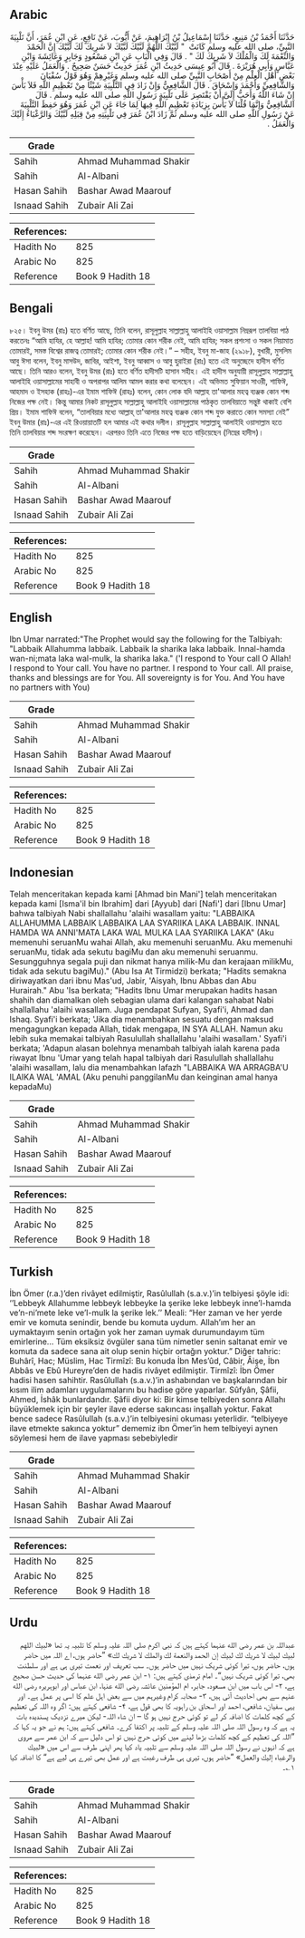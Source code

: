 ## Arabic


<div dir="rtl" lang="ar" style={{fontSize:'larger',backgroundColor:'#f8f9fa',padding:20}}>
حَدَّثَنَا أَحْمَدُ بْنُ مَنِيعٍ، حَدَّثَنَا إِسْمَاعِيلُ بْنُ إِبْرَاهِيمَ، عَنْ أَيُّوبَ، عَنْ نَافِعٍ، عَنِ ابْنِ عُمَرَ، أَنَّ تَلْبِيَةَ النَّبِيِّ، صلى الله عليه وسلم كَانَتْ ‏ "‏ لَبَّيْكَ اللَّهُمَّ لَبَّيْكَ لَبَّيْكَ لاَ شَرِيكَ لَكَ لَبَّيْكَ إِنَّ الْحَمْدَ وَالنِّعْمَةَ لَكَ وَالْمُلْكَ لاَ شَرِيكَ لَكَ ‏"‏ ‏.‏ قَالَ وَفِي الْبَابِ عَنِ ابْنِ مَسْعُودٍ وَجَابِرٍ وَعَائِشَةَ وَابْنِ عَبَّاسٍ وَأَبِي هُرَيْرَةَ ‏.‏ قَالَ أَبُو عِيسَى حَدِيثُ ابْنِ عُمَرَ حَدِيثٌ حَسَنٌ صَحِيحٌ ‏.‏ وَالْعَمَلُ عَلَيْهِ عِنْدَ بَعْضِ أَهْلِ الْعِلْمِ مِنْ أَصْحَابِ النَّبِيِّ صلى الله عليه وسلم وَغَيْرِهِمْ وَهُوَ قَوْلُ سُفْيَانَ وَالشَّافِعِيِّ وَأَحْمَدَ وَإِسْحَاقَ ‏.‏ قَالَ الشَّافِعِيُّ وَإِنْ زَادَ فِي التَّلْبِيَةِ شَيْئًا مِنْ تَعْظِيمِ اللَّهِ فَلاَ بَأْسَ إِنْ شَاءَ اللَّهُ وَأَحَبُّ إِلَىَّ أَنْ يَقْتَصِرَ عَلَى تَلْبِيَةِ رَسُولِ اللَّهِ صلى الله عليه وسلم ‏.‏ قَالَ الشَّافِعِيُّ وَإِنَّمَا قُلْنَا لاَ بَأْسَ بِزِيَادَةِ تَعْظِيمِ اللَّهِ فِيهَا لِمَا جَاءَ عَنِ ابْنِ عُمَرَ وَهُوَ حَفِظَ التَّلْبِيَةَ عَنْ رَسُولِ اللَّهِ صلى الله عليه وسلم ثُمَّ زَادَ ابْنُ عُمَرَ فِي تَلْبِيَتِهِ مِنْ قِبَلِهِ لَبَّيْكَ وَالرَّغْبَاءُ إِلَيْكَ وَالْعَمَلُ ‏.‏
</div>
<div style={{backgroundColor:'#f8f9fa',padding:20, marginBottom: 10}}><table> <thead> <tr> <th>Grade</th> <th></th> </tr> </thead> <tbody> <tr><td>Sahih</td><td>Ahmad Muhammad Shakir</td></tr><tr><td>Sahih</td><td>Al-Albani</td></tr><tr><td>Hasan Sahih</td><td>Bashar Awad Maarouf</td></tr><tr><td>Isnaad Sahih</td><td>Zubair Ali Zai</td></tr></tbody></table><table> <thead> <tr> <th>References:</th> <th></th> </tr> </thead> <tbody><tr><td>Hadith No</td><td>825</td></tr><tr><td>Arabic No</td><td>825</td></tr><tr><td>Reference</td><td>Book 9 Hadith 18</td></tr></tbody></table></div>

## Bengali


<div dir="ltr" lang="bn" style={{fontSize:'larger',backgroundColor:'#f8f9fa',padding:20}}>
৮২৫। ইবনু উমর (রাঃ) হতে বর্ণিত আছে, তিনি বলেন, রাসূলুল্লাহ সাল্লাল্লাহু আলাইহি ওয়াসাল্লাম নিম্নরূপ তালবিয়া পাঠ করতেনঃ “আমি হাযির, হে আল্লাহ! আমি হাযির; তোমার কোন শরীক নেই, আমি হাযির; সকল প্রশংসা ও সকল নিয়ামাত তোমারই, সমস্ত বিশ্বের রাজত্ব তোমারই; তোমার কোন শরীক নেই।” – সহীহ, ইবনু মা-জাহ (২৯১৮), বুখারী, মুসলিম আবু ঈসা বলেন, ইবনু মাসউদ, জাবির, আইশা, ইবনু আব্বাস ও আবু হুরাইরা (রাঃ) হতে এই অনুচ্ছেদে হাদীস বর্ণিত আছে। তিনি আরও বলেন, ইবনু উমর (রাঃ) হতে বর্ণিত হাদীসটি হাসান সহীহ। এই হাদীস অনুযায়ী রাসূলুল্লাহ সাল্লাল্লাহু আলাইহি ওয়াসাল্লামের সাহাবী ও অপরাপর আলিম আমল করার কথা বলেছেন। এই অভিমত সুফিয়ান সাওরী, শাফিঈ, আহমাদ ও ইসহাক (রাহঃ)-এর ইমাম শাফিঈ (রাহঃ) বলেন, কোন লোক যদি আল্লাহ তা'আলার মহত্ব ব্যঞ্জক কোন শব্দ নিজের পক্ষ নেই। কিন্তু আমার নিকট রাসূলুল্লাহ সাল্লাল্লাহু আলাইহি ওয়াসাল্লামের পাঠকৃত তালবিয়াতে সন্তুষ্ট থাকাই বেশি প্রিয়। ইমাম শাফিঈ বলেন, “তালবিয়ার মধ্যে আল্লাহ্ তা'আলার মহত্ব ব্যঞ্জক কোন শব্দ যুক্ত করাতে কোন সমস্যা নেই” ইবনু উমার (রাঃ)-এর এই রিওয়ায়াতটি হল আমার এই কথার দলীল। রাসূলুল্লাহ সাল্লাল্লাহু আলাইহি ওয়াসাল্লাম হতে তিনি তালবিয়ার শব্দ সংরক্ষণ করেছেন। এরপরও তিনি এতে নিজের পক্ষ হতে বাড়িয়েছেন (নিম্নের হাদীস)।
</div>
<div style={{backgroundColor:'#f8f9fa',padding:20, marginBottom: 10}}><table> <thead> <tr> <th>Grade</th> <th></th> </tr> </thead> <tbody> <tr><td>Sahih</td><td>Ahmad Muhammad Shakir</td></tr><tr><td>Sahih</td><td>Al-Albani</td></tr><tr><td>Hasan Sahih</td><td>Bashar Awad Maarouf</td></tr><tr><td>Isnaad Sahih</td><td>Zubair Ali Zai</td></tr></tbody></table><table> <thead> <tr> <th>References:</th> <th></th> </tr> </thead> <tbody><tr><td>Hadith No</td><td>825</td></tr><tr><td>Arabic No</td><td>825</td></tr><tr><td>Reference</td><td>Book 9 Hadith 18</td></tr></tbody></table></div>

## English


<div dir="ltr" lang="en" style={{fontSize:'larger',backgroundColor:'#f8f9fa',padding:20}}>
Ibn Umar narrated:"The Prophet would say the following for the Talbiyah: "Labbaik Allahumma labbaik. Labbaik la sharika laka labbaik. Innal-hamda wan-ni;mata laka wal-mulk, la sharika laka." ('I respond to Your call O Allah! I respond to Your call. You have no partner. I respond to Your call. All praise, thanks and blessings are for You. All sovereignty is for You. And You have no partners with You)
</div>
<div style={{backgroundColor:'#f8f9fa',padding:20, marginBottom: 10}}><table> <thead> <tr> <th>Grade</th> <th></th> </tr> </thead> <tbody> <tr><td>Sahih</td><td>Ahmad Muhammad Shakir</td></tr><tr><td>Sahih</td><td>Al-Albani</td></tr><tr><td>Hasan Sahih</td><td>Bashar Awad Maarouf</td></tr><tr><td>Isnaad Sahih</td><td>Zubair Ali Zai</td></tr></tbody></table><table> <thead> <tr> <th>References:</th> <th></th> </tr> </thead> <tbody><tr><td>Hadith No</td><td>825</td></tr><tr><td>Arabic No</td><td>825</td></tr><tr><td>Reference</td><td>Book 9 Hadith 18</td></tr></tbody></table></div>

## Indonesian


<div dir="ltr" lang="id" style={{fontSize:'larger',backgroundColor:'#f8f9fa',padding:20}}>
Telah menceritakan kepada kami [Ahmad bin Mani'] telah menceritakan kepada kami [Isma'il bin Ibrahim] dari [Ayyub] dari [Nafi'] dari [Ibnu Umar] bahwa talbiyah Nabi shallallahu 'alaihi wasallam yaitu: "LABBAIKA ALLAHUMMA LABBAIK LABBAIKA LAA SYARIIKA LAKA LABBAIK. INNAL HAMDA WA ANNI'MATA LAKA WAL MULKA LAA SYARIIKA LAKA" (Aku memenuhi seruanMu wahai Allah, aku memenuhi seruanMu. Aku memenuhi seruanMu, tidak ada sekutu bagiMu dan aku memenuhi seruanmu. Sesungguhnya segala puji dan nikmat hanya milik-Mu dan kerajaan milikMu, tidak ada sekutu bagiMu)." (Abu Isa At Tirmidzi) berkata; "Hadits semakna diriwayatkan dari ibnu Mas'ud, Jabir, 'Aisyah, Ibnu Abbas dan Abu Hurairah." Abu 'Isa berkata; "Hadits Ibnu Umar merupakan hadits hasan shahih dan diamalkan oleh sebagian ulama dari kalangan sahabat Nabi shallallahu 'alaihi wasallam. Juga pendapat Sufyan, Syafi'i, Ahmad dan Ishaq. Syafi'i berkata; 'Jika dia menambahkan sesuatu dengan maksud mengagungkan kepada Allah, tidak mengapa, IN SYA ALLAH. Namun aku lebih suka memakai talbiyah Rasulullah shallallahu 'alaihi wasallam.' Syafi'i berkata; 'Adapun alasan bolehnya menambah talbiyah ialah karena pada riwayat Ibnu 'Umar yang telah hapal talbiyah dari Rasulullah shallallahu 'alaihi wasallam, lalu dia menambahkan lafazh "LABBAIKA WA ARRAGBA'U ILAIKA WAL 'AMAL (Aku penuhi panggilanMu dan keinginan amal hanya kepadaMu)
</div>
<div style={{backgroundColor:'#f8f9fa',padding:20, marginBottom: 10}}><table> <thead> <tr> <th>Grade</th> <th></th> </tr> </thead> <tbody> <tr><td>Sahih</td><td>Ahmad Muhammad Shakir</td></tr><tr><td>Sahih</td><td>Al-Albani</td></tr><tr><td>Hasan Sahih</td><td>Bashar Awad Maarouf</td></tr><tr><td>Isnaad Sahih</td><td>Zubair Ali Zai</td></tr></tbody></table><table> <thead> <tr> <th>References:</th> <th></th> </tr> </thead> <tbody><tr><td>Hadith No</td><td>825</td></tr><tr><td>Arabic No</td><td>825</td></tr><tr><td>Reference</td><td>Book 9 Hadith 18</td></tr></tbody></table></div>

## Turkish


<div dir="ltr" lang="tr" style={{fontSize:'larger',backgroundColor:'#f8f9fa',padding:20}}>
İbn Ömer (r.a.)’den rivâyet edilmiştir, Rasûlullah (s.a.v.)’in telbiyesi şöyle idi: ‘’Lebbeyk Allahumme lebbeyk lebbeyke la şerike leke lebbeyk inne’l-hamda ve’n-ni’mete leke ve’l-mulk la şerike lek.’’ Meali: “Her zaman ve her yerde emir ve komuta senindir, bende bu komuta uydum. Allah’ım her an uymaktayım senin ortağın yok her zaman uymak durumundayım tüm emirlerine… Tüm eksiksiz övgüler sana tüm nimetler senin saltanat emir ve komuta da sadece sana ait olup senin hiçbir ortağın yoktur.” Diğer tahric: Buhârî, Hac; Müslim, Hac Tirmîzî: Bu konuda İbn Mes’ûd, Câbir, Âişe, İbn Abbâs ve Ebû Hureyre’den de hadis rivâyet edilmiştir. Tirmîzî: İbn Ömer hadisi hasen sahihtir. Rasûlullah (s.a.v.)’in ashabından ve başkalarından bir kısım ilim adamları uygulamalarını bu hadise göre yaparlar. Sûfyân, Şâfii, Ahmed, İshâk bunlardandır. Şâfii diyor ki: Bir kimse telbiyeden sonra Allahı büyüklemek için bir şeyler ilave ederse sakıncası inşallah yoktur. Fakat bence sadece Rasûlullah (s.a.v.)’in telbiyesini okuması yeterlidir. “telbiyeye ilave etmekte sakınca yoktur” dememiz ibn Ömer’in hem telbiyeyi aynen söylemesi hem de ilave yapması sebebiyledir
</div>
<div style={{backgroundColor:'#f8f9fa',padding:20, marginBottom: 10}}><table> <thead> <tr> <th>Grade</th> <th></th> </tr> </thead> <tbody> <tr><td>Sahih</td><td>Ahmad Muhammad Shakir</td></tr><tr><td>Sahih</td><td>Al-Albani</td></tr><tr><td>Hasan Sahih</td><td>Bashar Awad Maarouf</td></tr><tr><td>Isnaad Sahih</td><td>Zubair Ali Zai</td></tr></tbody></table><table> <thead> <tr> <th>References:</th> <th></th> </tr> </thead> <tbody><tr><td>Hadith No</td><td>825</td></tr><tr><td>Arabic No</td><td>825</td></tr><tr><td>Reference</td><td>Book 9 Hadith 18</td></tr></tbody></table></div>

## Urdu


<div dir="rtl" lang="ur" style={{fontSize:'larger',backgroundColor:'#f8f9fa',padding:20}}>
عبداللہ بن عمر رضی الله عنہما کہتے ہیں کہ نبی اکرم صلی اللہ علیہ وسلم کا تلبیہ یہ تھا «لبيك اللهم لبيك لبيك لا شريك لك لبيك إن الحمد والنعمة لك والملك لا شريك لك» ”حاضر ہوں، اے اللہ میں حاضر ہوں، حاضر ہوں، تیرا کوئی شریک نہیں میں حاضر ہوں۔ سب تعریف اور نعمت تیری ہی ہے اور سلطنت بھی، تیرا کوئی شریک نہیں“۔ امام ترمذی کہتے ہیں: ۱- ابن عمر رضی الله عنہما کی حدیث حسن صحیح ہے، ۲- اس باب میں ابن مسعود، جابر، ام المؤمنین عائشہ رضی الله عنہا، ابن عباس اور ابوہریرہ رضی الله عنہم سے بھی احادیث آئی ہیں، ۳- صحابہ کرام وغیرہم میں سے بعض اہل علم کا اسی پر عمل ہے۔ اور یہی سفیان، شافعی، احمد اور اسحاق بن راہویہ کا بھی قول ہے، ۴- شافعی کہتے ہیں: اگر وہ اللہ کی تعظیم کے کچھ کلمات کا اضافہ کر لے تو کوئی حرج نہیں ہو گا – ان شاء اللہ- لیکن میرے نزدیک پسندیدہ بات یہ ہے کہ وہ رسول اللہ صلی اللہ علیہ وسلم کے تلبیہ پر اکتفا کرے۔ شافعی کہتے ہیں: ہم نے جو یہ کہا کہ ”اللہ کی تعظیم کے کچھ کلمات بڑھا لینے میں کوئی حرج نہیں تو اس دلیل سے کہ ابن عمر سے مروی ہے کہ انہوں نے رسول اللہ صلی اللہ علیہ وسلم سے تلبیہ یاد کیا پھر اپنی طرف سے اس میں «لبيك والرغباء إليك والعمل» ”حاضر ہوں، تیری ہی طرف رغبت ہے اور عمل بھی تیرے ہی لیے ہے“ کا اضافہ کیا ۱؎۔
</div>
<div style={{backgroundColor:'#f8f9fa',padding:20, marginBottom: 10}}><table> <thead> <tr> <th>Grade</th> <th></th> </tr> </thead> <tbody> <tr><td>Sahih</td><td>Ahmad Muhammad Shakir</td></tr><tr><td>Sahih</td><td>Al-Albani</td></tr><tr><td>Hasan Sahih</td><td>Bashar Awad Maarouf</td></tr><tr><td>Isnaad Sahih</td><td>Zubair Ali Zai</td></tr></tbody></table><table> <thead> <tr> <th>References:</th> <th></th> </tr> </thead> <tbody><tr><td>Hadith No</td><td>825</td></tr><tr><td>Arabic No</td><td>825</td></tr><tr><td>Reference</td><td>Book 9 Hadith 18</td></tr></tbody></table></div>